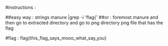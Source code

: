 #instructions :

##easy way : 
	strings manure |grep -i 'flag{'
##or :
foremost manure 
and then go to extracted directory and go to png directory 
png file that has the flag 

#flag : flag{this_flag_says_mooo_what_say_you}

